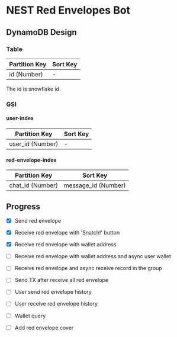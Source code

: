 # NEST Red Envelopes Bot

## DynamoDB Design

### Table 

| Partition Key | Sort Key |
|---------------|----------|
| id (Number)   | -        |

The id is snowflake id.

### GSI

#### user-index

| Partition Key    | Sort Key |
|------------------|----------|
| user_id (Number) | -        |

#### red-envelope-index

| Partition Key    | Sort Key            |
|------------------|---------------------|
| chat_id (Number) | message_id (Number) |

## Progress

- [x] Send red envelope
- [x] Receive red envelope with 'Snatch!' button
- [x] Receive red envelope with wallet address
- [ ] Receive red envelope with wallet address and async user wallet
- [ ] Receive red envelope and async receive record in the group
- [ ] Send TX after receive all red envelope 
- [ ] User send red envelope history
- [ ] User receive red envelope history
- [ ] Wallet query 
- [ ] Add red envelope cover 

